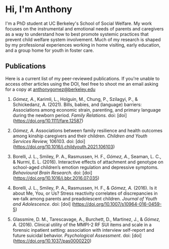 # Hi, I'm Anthony
I'm a PhD student at UC Berkeley's School of Social Welfare. My work focuses on the instrumental and emotional needs of parents and caregivers as a way to understand how to best promote systemic practices that prevent child welfare system involvement. Much of my research is shaped by my professional experiences working in home visiting, early education, and a group home for youth in foster care. 

## Publications
Here is a current list of my peer-reviewed publications. If you're unable to access other articles using the DOI, feel free to shoot me an email asking for a copy at anthonygomez@berkeley.edu

1. *Gómez, A.*, Karimli, L., Holguin, M., Chung, P., Szilagyi, P., & Schickedanz, A. (2021). Bills, babies, and (language) barriers: Associations among economic strain, parenting, and primary language during the newborn period. _Family Relations._ doi: [doi] (https://doi.org/10.1111/fare.12587) 

2. *Gómez, A.* Associations between family resilience and health outcomes among kinship caregivers and their children. _Children and Youth Services Review,_ 106103. doi: [doi] (https://doi.org/10.1016/j.childyouth.2021.106103) 

3. Borelli, J. L., Smiley, P. A., Rasmussen, H. F., *Gómez, A.*, Seaman, L. C., & Nurmi, E. L. (2016). Interactive effects of attachment and genotype on school-aged children’s emotion regulation and depressive symptoms. _Behavioural Brain Research._ doi: [doi] (https://doi.org/10.1016/j.bbr.2016.07.035)

4. Borelli, J. L., Smiley, P. A., Rasmussen, H. F., & *Gómez, A.* (2016). Is it about Me, You, or Us? Stress reactivity correlates of discrepancies in we-talk among parents and preadolescent children. _Journal of Youth and Adolescence_. doi: [doi] (https://doi.org/10.1007/s10964-016-0459-5) 

5. Glassmire, D. M., Tarescavage, A., Burchett, D., Martinez, J., & *Gómez, A.* (2016). Clinical utility of the MMPI-2 RF SUI items and scale in a forensic inpatient setting: association with interview self-report and future suicidal behavior. _Psychological Assessment_. doi: [doi] (https://doi.org/10.1037/pas0000220)


